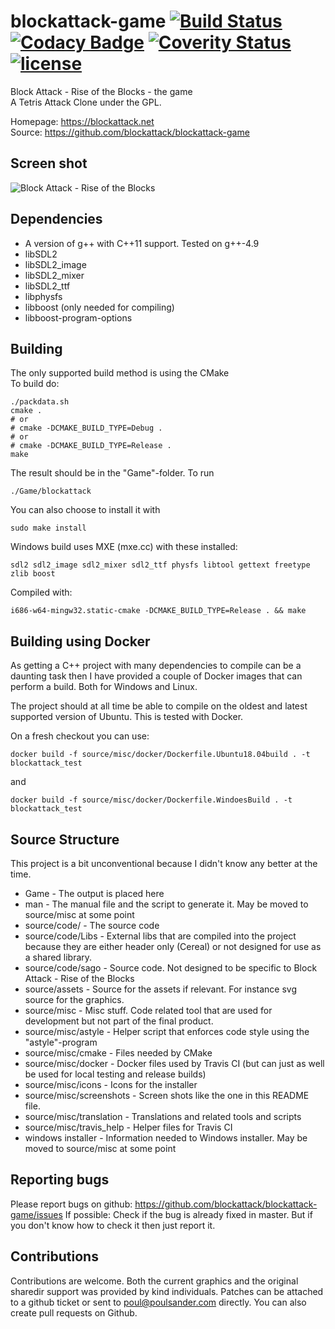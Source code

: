# blockattack-game [![Build Status](https://travis-ci.org/blockattack/blockattack-game.svg?branch=master)](https://travis-ci.org/blockattack/blockattack-game) [![Codacy Badge](https://api.codacy.com/project/badge/Grade/0dfba60f2ce9484a828bd7c112f50089)](https://www.codacy.com/app/github_43/blockattack-game?utm_source=github.com&amp;utm_medium=referral&amp;utm_content=blockattack/blockattack-game&amp;utm_campaign=Badge_Grade) [![Coverity Status](https://scan.coverity.com/projects/8278/badge.svg)](https://scan.coverity.com/projects/8278) [![license](https://img.shields.io/github/license/blockattack/blockattack-game.svg)]()
Block Attack - Rise of the Blocks - the game<br/>
A Tetris Attack Clone under the GPL.

Homepage: <https://blockattack.net><br/>
Source: <https://github.com/blockattack/blockattack-game>

## Screen shot
![Block Attack - Rise of the Blocks](https://blockattack.github.io/images/screenshots/blockattack-2.3.0-3.png "Screen shot")

## Dependencies
* A version of g++ with C++11 support. Tested on g++-4.9
* libSDL2
* libSDL2_image
* libSDL2_mixer
* libSDL2_ttf
* libphysfs
* libboost (only needed for compiling)
* libboost-program-options

## Building
The only supported build method is using the CMake<br/>
To build do:
```
./packdata.sh
cmake .
# or
# cmake -DCMAKE_BUILD_TYPE=Debug .
# or
# cmake -DCMAKE_BUILD_TYPE=Release .
make
```
The result should be in the "Game"-folder. To run
```
./Game/blockattack
```

You can also choose to install it with
```
sudo make install
```

Windows build uses MXE (mxe.cc) with these installed:
```
sdl2 sdl2_image sdl2_mixer sdl2_ttf physfs libtool gettext freetype zlib boost
```

Compiled with:
```
i686-w64-mingw32.static-cmake -DCMAKE_BUILD_TYPE=Release . && make
```

## Building using Docker

As getting a C++ project with many dependencies to compile can be a daunting task then I have provided a couple of Docker images that can perform a build. Both for Windows and Linux.

The project should at all time be able to compile on the oldest and latest supported version of Ubuntu. This is tested with Docker.

On a fresh checkout you can use:
```
docker build -f source/misc/docker/Dockerfile.Ubuntu18.04build . -t blockattack_test
```
and
```
docker build -f source/misc/docker/Dockerfile.WindoesBuild . -t blockattack_test
```

## Source Structure
This project is a bit unconventional because I didn't know any better at the time.

* Game - The output is placed here
* man - The manual file and the script to generate it. May be moved to source/misc at some point
* source/code/ - The source code
* source/code/Libs - External libs that are compiled into the project because they are either header only (Cereal) or not designed for use as a shared library.
* source/code/sago - Source code. Not designed to be specific to Block Attack - Rise of the Blocks
* source/assets - Source for the assets if relevant. For instance svg source for the graphics.
* source/misc - Misc stuff. Code related tool that are used for development but not part of the final product.
* source/misc/astyle - Helper script that enforces code style using the "astyle"-program
* source/misc/cmake - Files needed by CMake
* source/misc/docker - Docker files used by Travis CI  (but can just as well be used for local testing and release builds)
* source/misc/icons - Icons for the installer
* source/misc/screenshots - Screen shots like the one in this README file.
* source/misc/translation - Translations and related tools and scripts
* source/misc/travis_help - Helper files for Travis CI
* windows installer - Information needed to Windows installer. May be moved to source/misc at some point

## Reporting bugs

Please report bugs on github: <https://github.com/blockattack/blockattack-game/issues>
If possible: Check if the bug is already fixed in master. But if you don't know how to check it then just report it.

## Contributions
Contributions are welcome. Both the current graphics and the original sharedir support was provided by kind individuals.
Patches can be attached to a github ticket or sent to poul@poulsander.com directly. You can also create pull requests on Github.
